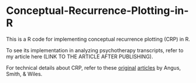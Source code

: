 # Conceptual-Recurrence-Plotting-in-R

This is a R code for implementing conceptual recurrence plotting (CRP) in R. 

To see its implementation in analyzing psychotherapy transcripts, refer to my article here (LINK TO THE ARTICLE AFTER PUBLISHING).

For technical details about CRP, refer to these [original](https://ieeexplore.ieee.org/abstract/document/5887327) [articles](https://ieeexplore.ieee.org/abstract/document/6161608) by Angus, Smith, & Wiles.
